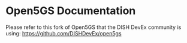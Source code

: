 # Open5GS Documentation


Please refer to this fork of Open5GS that the DISH DevEx community is using: https://github.com/DISHDevEx/open5gs
